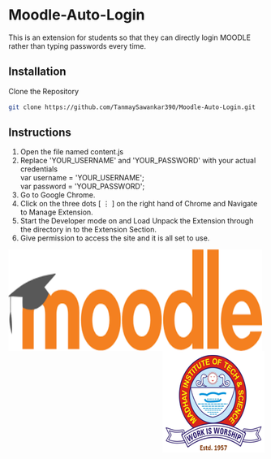 # Moodle-Auto-Login
This is an extension for students so that they can directly login MOODLE rather than typing passwords every time.

## Installation
Clone the Repository
```bash
git clone https://github.com/TanmaySawankar390/Moodle-Auto-Login.git
```
## Instructions
01. Open the file named content.js
02. Replace 'YOUR_USERNAME' and 'YOUR_PASSWORD' with your actual credentials  
        var username = 'YOUR_USERNAME';  
        var password = 'YOUR_PASSWORD';
03. Go to Google Chrome.
04. Click on the three dots [ ⋮ ] on the right hand of Chrome and Navigate to Manage Extension.
05. Start the Developer mode on and Load Unpack the Extension through the directory in to the Extension Section.
06. Give permission to access the site and it is all set to use.



<img align="left" alt="MOODLE" width="500" height ="200" src="moodle.png">  <img align="right" alt="MITS" width="200"  height ="200" src="logo.png"> 
